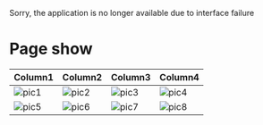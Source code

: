 Sorry, the application is no longer available due to interface failure

# Page show

|Column1|Column2|Column3|Column4|
|---|---|---|---|
|![pic1](http://static.jqwong.cn/image/1.jpg)|![pic2](http://static.jqwong.cn/image/2.png)|![pic3](http://static.jqwong.cn/image/3.png)|![pic4](http://static.jqwong.cn/image/4.png)|
|![pic5](http://static.jqwong.cn/image/5.jpg)|![pic6](http://static.jqwong.cn/image/6.jpg)|![pic7](http://static.jqwong.cn/image/7.jpg)|![pic8](http://static.jqwong.cn/image/8.jpg)|


